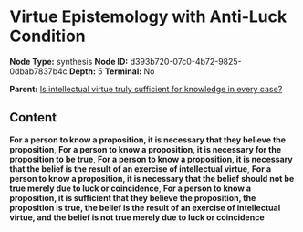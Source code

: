 # Virtue Epistemology with Anti-Luck Condition

**Node Type:** synthesis
**Node ID:** d393b720-07c0-4b72-9825-0dbab7837b4c
**Depth:** 5
**Terminal:** No

**Parent:** [Is intellectual virtue truly sufficient for knowledge in every case?](is-intellectual-virtue-truly-sufficient-for-knowledge-in-every-case-antithesis-23612290-5f02-41de-9f06-57f0f9faadc2.md)

## Content

**For a person to know a proposition, it is necessary that they believe the proposition**, **For a person to know a proposition, it is necessary for the proposition to be true**, **For a person to know a proposition, it is necessary that the belief is the result of an exercise of intellectual virtue**, **For a person to know a proposition, it is necessary that the belief should not be true merely due to luck or coincidence**, **For a person to know a proposition, it is sufficient that they believe the proposition, the proposition is true, the belief is the result of an exercise of intellectual virtue, and the belief is not true merely due to luck or coincidence**
